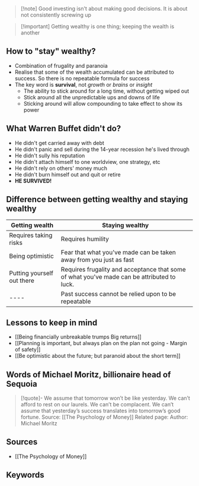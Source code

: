 > [!note] Good investing isn't about making good decisions. It is about not consistently screwing up

> [!important] Getting wealthy is one thing; keeping the wealth is another

## How to "stay" wealthy?
- Combination of frugality and paranoia
- Realise that some of the wealth accumulated can be attributed to success. So there is no repeatable formula for success
- The key word is **survival**, not *growth* or *brains* or *insight*
	- The ability to stick around for a long time, without getting wiped out
	- Stick around all the unpredictable ups and downs of life
	- Sticking around will allow compounding to take effect to show its power

## What Warren Buffet didn't do?
- He didn't get carried away with debt
- He didn't panic and sell during the 14-year recession he's lived through
- He didn't sully his reputation
- He didn't attach himself to one worldview, one strategy, etc
- He didn't rely on others' money much
- He didn't burn himself out and quit or retire
- **HE SURVIVED!**

## Difference between getting wealthy and staying wealthy
| **Getting wealth** | **Staying wealthy** |
|----------------|-----------------|
| Requires taking risks | Requires humility
| Being optimistic | Fear that what you've made can be taken away from you just as fast
| Putting yourself out there | Requires frugality and acceptance that some of what you've made can be attributed to luck.
| ---- | Past success cannot be relied upon to be repeatable

## Lessons to keep in mind
- [[Being financially unbreakable trumps Big returns]]
- [[Planning is important, but always plan on the plan not going - Margin of safety]]
- [[Be optimistic about the future; but paranoid about the short term]]

## Words of Michael Moritz, billionaire head of Sequoia

> [!quote]- We assume that tomorrow won’t be like yesterday. We can’t afford to rest on our laurels. We can’t be complacent. We can’t assume that yesterday’s success translates into tomorrow’s good fortune.
> Source: [[The Psychology of Money]]
> Related page:
> Author: Michael Moritz

## Sources
- [[The Psychology of Money]]
## Keywords
